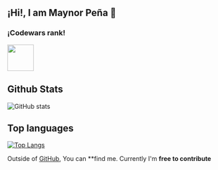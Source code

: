 ## ¡Hi!, I am Maynor Peña 👋

### ¡Codewars rank!
<code><img height="60" src="https://www.codewars.com/users/PENA98/badges/large"></code>

## Github Stats
![GitHub stats](https://github-readme-stats.vercel.app/api?username=PENA98&show_icons=true&hide_border=true&theme=radical&count_private=true)

## Top languages
[![Top Langs](https://github-readme-stats.vercel.app/api/top-langs/?username=PENA98&langs_count=8&theme=radical&count_private=true&layout=compact
)](https://github.com/PENA98/github-readme-stats)

Outside of [GitHub](https://github.com/PENA98/), You can **find me. Currently I'm **free to contribute**



<!--
**PENA98/PENA98** is a ✨ _special_ ✨ repository because its `README.md` (this file) appears on your GitHub profile.

Here are some ideas to get you started:

- 🔭 I’m currently working on ... 
- 🌱 I’m currently learning ...
- 👯 I’m looking to collaborate on ...
- 🤔 I’m looking for help with ...
- 💬 Ask me about ...
- 📫 How to reach me: ...
- 😄 Pronouns: ...
- ⚡ Fun fact: ...
-->
